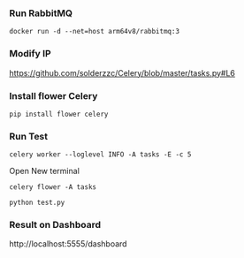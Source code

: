 
### Run RabbitMQ

```
docker run -d --net=host arm64v8/rabbitmq:3
```

### Modify IP

https://github.com/solderzzc/Celery/blob/master/tasks.py#L6

### Install flower Celery

```
pip install flower celery
```

### Run Test

```
celery worker --loglevel INFO -A tasks -E -c 5
```
Open New terminal

```
celery flower -A tasks
```

```
python test.py
```

### Result on Dashboard

http://localhost:5555/dashboard

